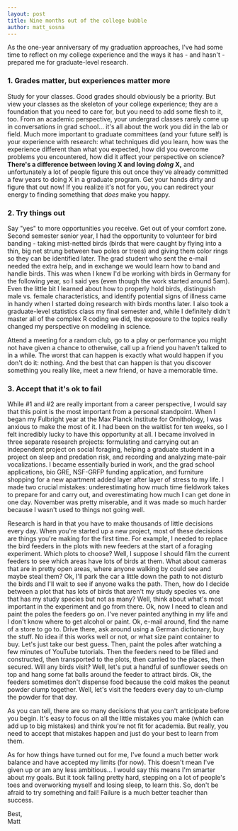 ```yaml
---
layout: post
title: Nine months out of the college bubble
author: matt_sosna
---
```

As the one-year anniversary of my graduation approaches, I've had some time to reflect on my college experience and the ways it has - and hasn't - prepared me for graduate-level research.

### 1. Grades matter, but experiences matter more
Study for your classes. Good grades should obviously be a priority. But view your classes as the skeleton of your college experience; they are a foundation that you need to care for, but you need to add some flesh to it, too. From an academic perspective, your undergrad classes rarely come up in conversations in grad school... it's all about the work you did in the lab or field. Much more important to graduate committees (and your future self) is your experience with research: what techniques did you learn, how was the experience different than what you expected, how did you overcome problems you encountered, how did it affect your perspective on science? **There's a difference between loving X and loving *doing* X,** and unfortunately a lot of people figure this out once they've already committed a few years to doing X in a graduate program. Get your hands dirty and figure that out now! If you realize it's not for you, you can redirect your energy to finding something that *does* make you happy.

### 2. Try things out
Say "yes" to more opportunities you receive. Get out of your comfort zone. Second semester senior year, I had the opportunity to volunteer for bird banding - taking mist-netted birds (birds that were caught by flying into a thin, big net strung between two poles or trees) and giving them color rings so they can be identified later. The grad student who sent the e-mail needed the extra help, and in exchange we would learn how to band and handle birds. This was when I knew I'd be working with birds in Germany for the following year, so I said yes (even though the work started around 5am). Even the little bit I learned about how to properly hold birds, distinguish male vs. female characteristics, and identify potential signs of illness came in handy when I started doing research with birds months later. I also took a graduate-level statistics class my final semester and, while I definitely didn't master all of the complex R coding we did, the exposure to the topics really changed my perspective on modeling in science.  

Attend a meeting for a random club, go to a play or performance you might not have given a chance to otherwise, call up a friend you haven't talked to in a while. The worst that can happen is exactly what would happen if you don't do it: nothing. And the best that can happen is that you discover something you really like, meet a new friend, or have a memorable time.

### 3. Accept that it's ok to fail
While \#1 and \#2 are really important from a career perspective, I would say that this point is the most important from a personal standpoint. When I began my Fulbright year at the Max Planck Institute for Ornithology, I was anxious to make the most of it. I had been on the waitlist for ten weeks, so I felt incredibly lucky to have this opportunity at all. I became involved in three separate research projects: formulating and carrying out an independent project on social foraging, helping a graduate student in a project on sleep and predation risk, and recording and analyzing mate-pair vocalizations. I became essentially buried in work, and the grad school applications, bio GRE, NSF-GRFP funding application, and furniture shopping for a new apartment added layer after layer of stress to my life. I made two crucial mistakes: underestimating how much time fieldwork takes to prepare for and carry out, and overestimating how much I can get done in one day. November was pretty miserable, and it was made so much harder because I wasn't used to things not going well.

Research is hard in that you have to make thousands of little decisions every day. When you're started up a new project, most of these decisions are things you're making for the first time. For example, I needed to replace the bird feeders in the plots with new feeders at the start of a foraging experiment. Which plots to choose? Well, I suppose I should film the current feeders to see which areas have lots of birds at them. What about cameras that are in pretty open areas, where anyone walking by could see and maybe steal them? Ok, I'll park the car a little down the path to not disturb the birds and I'll wait to see if anyone walks the path. Then, how do I decide between a plot that has lots of birds that aren't my study species vs. one that has my study species but not as many? Well, think about what's most important in the experiment and go from there. Ok, now I need to clean and paint the poles the feeders go on. I've never painted anything in my life and I don't know where to get alcohol or paint. Ok, e-mail around, find the name of a store to go to. Drive there, ask around using a German dictionary, buy the stuff. No idea if this works well or not, or what size paint container to buy. Let's just take our best guess. Then, paint the poles after watching a few minutes of YouTube tutorials. Then the feeders need to be filled and constructed, then transported to the plots, then carried to the places, then secured. Will any birds visit? Well, let's put a handful of sunflower seeds on top and hang some fat balls around the feeder to attract birds. Ok, the feeders sometimes don't dispense food because the cold makes the peanut powder clump together. Well, let's visit the feeders every day to un-clump the powder for that day.

As you can tell, there are so many decisions that you can't anticipate before you begin. It's easy to focus on all the little mistakes you make (which can add up to big mistakes) and think you're not fit for academia. But really, you need to accept that mistakes happen and just do your best to learn from them.

As for how things have turned out for me, I've found a much better work balance and have accepted my limits (for now). This doesn't mean I've given up or am any less ambitious... I would say this means I'm smarter about my goals. But it took failing pretty hard, stepping on a lot of people's toes and overworking myself and losing sleep, to learn this. So, don't be afraid to try something and fail! Failure is a much better teacher than success.

Best,<br>
Matt
